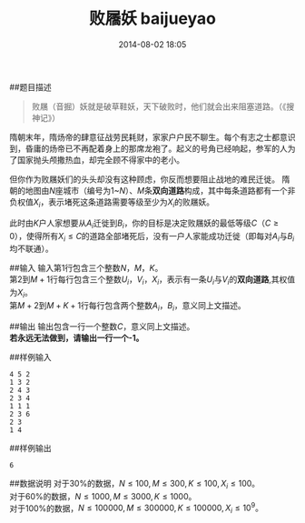 ﻿---
layout: post
title: "败屩妖 baijueyao"
date: 2014-08-02 18:05
comments: true
categories: 给小朋友们组的题
---

##题目描述

> 败屩（音掘）妖就是破草鞋妖，天下破败时，他们就会出来阻塞道路。（《搜神记》）

隋朝末年，隋炀帝的肆意征战劳民耗财，家家户户民不聊生。每个有志之士都意识到，昏庸的炀帝已不再配着身上的那席龙袍了。起义的号角已经响起，参军的人为了国家抛头颅撒热血，却完全顾不得家中的老小。

但你作为败屩妖们的头头却没有这种顾虑，你反而想要阻止战地的难民迁徙。
隋朝的地图由$N$座城市（编号为$1$~$N$）、$M$条**双向道路**构成，其中每条道路都有一个非负权值$X_i$，表示堵死这条道路需要等级至少为$X_i$的败屩妖。

此时由$K$户人家想要从$A_i$迁徙到$B_i$，你的目标是决定败屩妖的最低等级$C$（$C\geq 0$），使得所有$X_i\leq C$的道路全部堵死后，没有一户人家能成功迁徙（即每对$A_i$与$B_i$均不联通）。

##输入
输入第$1$行包含三个整数$N$，$M$，$K$。<br />
第$2$到$M+1$行每行包含三个整数$U_i$，$V_i$，$X_i$，表示有一条$U_i$与$V_i$的**双向道路**,其权值为$X_i$。<br />
第$M+2$到$M+K+1$行每行包含两个整数$A_i$，$B_i$，意义同上文描述。

##输出
输出包含一行一个整数$C$，意义同上文描述。<br />
**若永远无法做到，请输出一行一个-1。**


##样例输入

	4 5 2
	1 3 2
	2 4 3
	2 3 4
	1 1 1
	2 3 6
	2 3
	1 4

##样例输出

	6

##数据说明
对于$30\%$的数据，$N\leq 100, M\leq 300, K\leq 100, X_i\leq 100。$<br />
对于$60\%$的数据，$N\leq 1000, M\leq 3000, K\leq 1000。$<br />
对于$100\%$的数据，$N\leq 100000, M\leq 300000, K\leq 100000, X_i\leq 10^9。$
